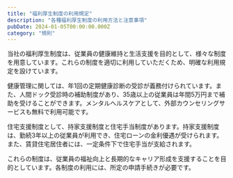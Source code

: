 ```yaml
---
title: "福利厚生制度の利用規定"
description: "各種福利厚生制度の利用方法と注意事項"
pubDate: 2024-01-05T00:00:00.000Z
category: "規則"
---
```


当社の福利厚生制度は、従業員の健康維持と生活支援を目的として、様々な制度を用意しています。これらの制度を適切に利用していただくため、明確な利用規定を設けています。

健康管理に関しては、年1回の定期健康診断の受診が義務付けられています。また、人間ドック受診時の補助制度があり、35歳以上の従業員は年間5万円まで補助を受けることができます。メンタルヘルスケアとして、外部カウンセリングサービスも無料で利用可能です。

住宅支援制度として、持家支援制度と住宅手当制度があります。持家支援制度は、勤続3年以上の従業員が利用でき、住宅ローンの金利優遇が受けられます。また、賃貸住宅居住者には、一定条件下で住宅手当が支給されます。

これらの制度は、従業員の福祉向上と長期的なキャリア形成を支援することを目的としています。各制度の利用には、所定の申請手続きが必要です。
